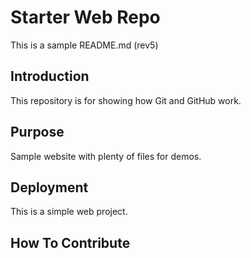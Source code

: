 # Starter Web Repo
This is a sample README.md (rev5)

## Introduction
This repository is for showing how Git and GitHub work.

## Purpose 
Sample website with plenty of files for demos.

## Deployment
This is a simple web project.

## How To Contribute

